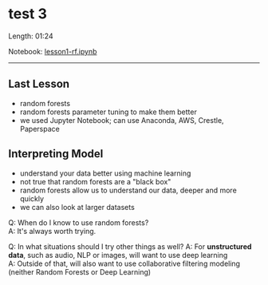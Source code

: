 # test 3

Length: 01:24  

Notebook:  [lesson1-rf.ipynb](https://github.com/fastai/fastai/blob/master/courses/ml1/lesson1-rf.ipynb)  

---

## Last Lesson
- random forests
- random forests parameter tuning to make them better
- we used Jupyter Notebook; can use Anaconda, AWS, Crestle, Paperspace

## Interpreting Model
- understand your data better using machine learning
- not true that random forests are a "black box" 
- random forests allow us to understand our data, deeper and more quickly
- we can also look at larger datasets

Q:  When do I know to use random forests?  
A:  It's always worth trying.  

Q:  In what situations should I try other things as well?
A:  For **unstructured data**, such as audio, NLP or images, will want to use deep learning  
A:  Outside of that, will also want to use collaborative filtering modeling  (neither Random Forests or Deep Learning)  









